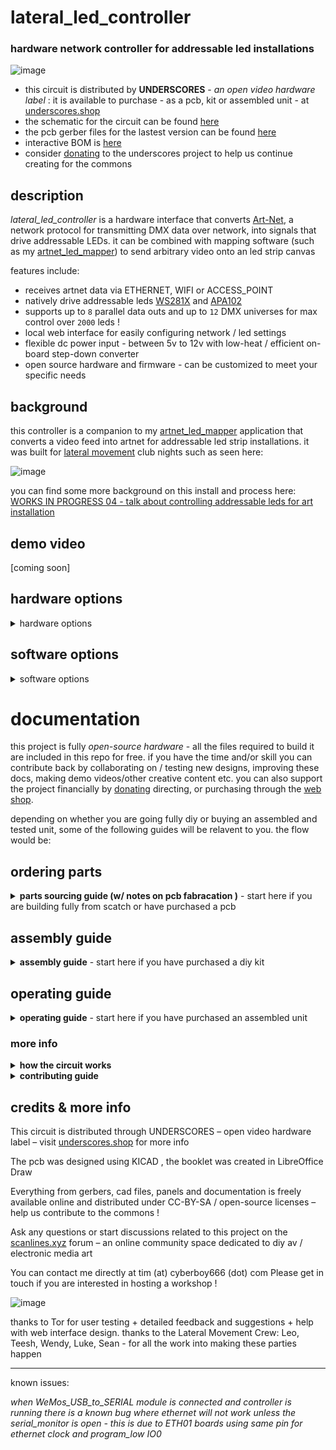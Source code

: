 # lateral_led_controller

### hardware network controller for addressable led installations 

![image](https://github.com/user-attachments/assets/b56ed530-bede-486a-a84b-ba3950885025)

- this circuit is distributed by __UNDERSCORES__ - _an open video hardware label_ : it is available to purchase - as a pcb, kit or assembled unit - at [underscores.shop](https://underscores.shop/lateral_led_controller/)
- the schematic for the circuit can be found [here](/hardware/schematic.pdf)
- the pcb gerber files for the lastest version can be found [here](/hardware/gerber_latest.zip)
- interactive BOM is [here](https://htmlpreview.github.io/?https://github.com/cyberboy666/lateral_led_controller/blob/main/hardware/bom/ibom.html)
- consider [donating](https://opencollective.com/underscores) to the underscores project to help us continue creating for the commons

## description

_lateral_led_controller_ is a hardware interface that converts [Art-Net](https://art-net.org.uk/), a network protocol for transmitting DMX data over network, into signals that drive addressable LEDs. it can be combined with mapping software (such as my [artnet_led_mapper](https://github.com/cyberboy666/artnet_led_mapper/)) to send arbitrary video onto an led strip canvas

features include:

- receives artnet data via ETHERNET, WIFI or ACCESS_POINT
- natively drive addressable leds [WS281X](https://www.aliexpress.com/item/4001322411818.html) and [APA102](https://www.aliexpress.com/item/32322326979.html)
- supports up to `8` parallel data outs and up to `12` DMX universes for max control over `2000` leds !
- local web interface for easily configuring network / led settings
- flexible dc power input - between 5v to 12v with low-heat / efficient on-board step-down converter
- open source hardware and firmware - can be customized to meet your specific needs

## background

this controller is a companion to my [artnet_led_mapper](https://github.com/cyberboy666/artnet_led_mapper/) application that converts a video feed into artnet for addressable led strip installations. it was built for [lateral movement](https://cyberboy666.com/lateralmovement/) club nights such as seen here:

![image](http://underscores.shop/wp-content/uploads/2024/06/leds.gif)


you can find some more background on this install and process here: [WORKS IN PROGRESS 04 - talk about controlling addressable leds for art installation](https://videos.scanlines.xyz/w/p/tUhDfYqJJPfjovscNMvFRL) 

## demo video

[coming soon]

## hardware options

<details><summary>hardware options</summary>

besides this controller there are some more bits of hardware you will need to realize an _addressable led installation_ - i will outline some suggestions here based on my experience but this will depend on your specific requirements - feel free to [email me](mailto:tim@cyberboy666.com) if you would like individual consulting on this.

### led strips

this controller is configured to support two types of addressable led strips (more can be added by firmware update):

### __WS281X__

ie [neopixels](https://www.adafruit.com/product/2541),  [WS2813 (5v) or WS2815 (12v)](https://www.aliexpress.com/item/4001322411818.html)

- these strips are cheapest - around 5usd for 60/m on aliexpress
- data to them is sent over a single wire (D) but is quite slow (around _800kbps_)
- this means that a maximum of around 240 of these leds can be addressed in series before the refresh rate drops below 30fps
- this controller is designed to be able to address up to 8 seperate WS281X led strips in parallel (outputs D0-D7 on board) for maximum 1920 number of leds in total


![image](https://github.com/user-attachments/assets/fd99ba35-70c5-444a-bb6a-b914387d39c2)

### __APA102__

ie [dotstar](https://www.adafruit.com/product/2574) ,  [SK9822](https://www.aliexpress.com/item/32322326979.html)

- these strips cost more - around 10usd for 60/m on aliexpress
- data to them is sent over two wires : ( __D__ata and __C__lock ) but is _very fast_ - (around _24Mbps_ )
- the controller is designed to address a single APA10 led strip by connecting D0 -> Data, D1 -> Clock
- at those speeds there is no need to have parrallel outputs can easily address 2000 leds in series (may need to look into power injection tho)
- they also claim to draw around 1/5 of the power as WS281X (i havnt tested this myself)

![image](https://github.com/user-attachments/assets/4de6dc08-b744-477d-b597-58106c115f09)

## power supply

we ended up using a switching power supply [like this](https://www.aliexpress.com/item/1005002843829663.html) 

- choose voltage based on your strip type (likely to be either 5v or 12v)
- and then power based on the requirement for total number of leds you are using
- you should power the _lateral_led_controller_ from the same supply thats powering the leds (its designed to safely take 5v - 12v input) or atleast ensure the GNDs are connected
- take note on the recommended power wire thickness based on how much current is passing through it (if you use 12v strips then less current is required and therefore thinner wires)

![image](https://github.com/user-attachments/assets/a14c4c9a-6c22-4981-a39e-36884a5f9992)

## light diffusers

for most installation settings it is prefered to use some kind of diffuser to help to evenly distribute light. there are many options and information about this topic online

## wiring and connectors

the data lines from _lateral_led_controller_ uses Pluggable Screw Terminals - standard wire (22awg etc) can connect these lines from controller to the strip

![image](https://github.com/user-attachments/assets/4b82d6b9-e639-4413-a254-619010723e6c)

theres also the option to use cat5/6 cables to carry multiple data lines from the _lateral_led_controller_ - these are quite cheap, come in long distances and have twisted pairs which should allow for longer runs

![image](https://github.com/user-attachments/assets/211844cf-94b4-4366-baef-74deefd615ba)


i like the idea of running power lines seperately (on [red+black paired wire](https://www.aliexpress.com/item/4000625095039.html) ) - and using [these kinds](https://www.aliexpress.com/item/1005004267277214.html) of barrel / screw connectors to easily plug in / unplug the installation

![image](https://github.com/user-attachments/assets/a575ffa4-9df2-4658-974c-fc0e0b74afea)

most led strips come with these [SM JST 4](https://www.aliexpress.com/item/1005002516911742.html?) connectors pre-soldered to both ends. one option if you dont want to resolder wires / new connectors onto each strip would be to just get some extra of these and create breakouts 

![image](https://github.com/user-attachments/assets/95455f20-8f90-485b-b1c4-b9bf2ced58d4)


</details>

## software options

<details><summary>software options</summary>

any software that can output artnet over a network can be used with _lateral_led_controller_. some programs i have tested it with include:

- my [artnet_led_mapper](https://github.com/cyberboy666/artnet_led_mapper) application
- [resolume](https://resolume.com/)
- [touch designer](https://derivative.ca/UserGuide/TouchDesigner)
- [QLC+](https://www.qlcplus.org/)

</details>

# documentation

this project is fully _open-source hardware_ - all the files required to build it are included in this repo for free. if you have the time and/or skill you can contribute back by collaborating on / testing new designs, improving these docs, making demo videos/other creative content etc. you can also support the project financially by [donating](https://opencollective.com/underscores) directing, or purchasing through the [web shop](https://underscores.shop).

depending on whether you are going fully diy or buying an assembled and tested unit, some of the following guides will be relavent to you. the flow would be:

## ordering parts

<details><summary><b>parts sourcing guide (w/ notes on pcb fabracation )</b> - start here if you are building fully from scatch or have purchased a pcb</summary>
  

i try to source all the parts i can from either:
- [tayda](https://www.taydaelectronics.com/) ; cheaper for common parts like resistors etc, also good for mechanical parts like switches and buttons
- [mouser](https://www.mouser.de/) ; has lots more options, speciality video ic's, can sometimes cost more (free shipping on orders over 50euros)
- other ; ocationally there will be parts which will need to be sourced elsewhere - usaully either aliexpress, ebay or amazon etc...

take a look at the [full_bom](/hardware/bom/full_bom.csv) for this project to see where i am sourcing each part from

## import into tayda

- go to the [tayda quick order](https://www.taydaelectronics.com/quick-order/) and in bottom corner choose _add from file_
- select the file [tayda_bom.csv](./hardware/bom/tayda_bom.csv) in the BOM folder (you will have to download it first or clone this repo)
- after importing select _add to cart_
- __NOTE:__ the minimum value for resistors is 10, so you may need to modify these values to add to cart (or if they are already modified here you will need to see the  full_bom for actual part QTY) 

- OPTIONAL: it is a good idea to add some dip-ic sockets and 2.54pin headers/sockets to your tayda order if you dont have them around already
  
## import into mouser

- go to [mouser bom tool](https://nz.mouser.com/Bom/) and click _upload spreadsheet_
- select the file [mouser_bom.csv](./hardware/bom/mouser_bom.csv) in this folder (you will have to download it first or clone this repo), then _upload my spreadsheet_ and _next_
- ensure that __Mouser Part Number__ is selected in the dropdown above the first row, then _next_, _process_
- if everything looks correct can now put _add to basket_

## ordering pcbs

you can support this project by buying individual pcbs from the [shop](https://underscores.shop). if you would rather have pcbs fabricated from gerbers directly the file you need is [here](/hardware/gerber_latest.zip)

- i get my pcbs fabricated from [jlcpcb](https://cart.jlcpcb.com/quote) - 5 is the minumum order per design
- upload the zip file with the `add gerber file` button
- the default settings are mostly fine - set the __PCB Qty__ and __PCB Color__ settings (you can check that the file looks correct with pcb veiwer)
- it may be best to combine orders with other pcbs you want to have fab'd since the shipping can cost more than the items - also orginising group buys is a good way to distribute the extra pcbs /costs 
  
i often use jlcpcb because they are reliable, cheap and give you an option of colours. remember though that the cheapest Chinese fab houses are not always the most ethical or environmently friendly - if you can afford it consider supporting local companies. 

  </details>
  
## assembly guide
  
<details><summary><b>assembly guide</b> - start here if you have purchased a diy kit</summary>

## interactive BOM for build guiding

follow this link to view the [interactive BOM](https://htmlpreview.github.io/?https://github.com/cyberboy666/lateral_led_controller/blob/main/hardware/bom/ibom.html)

## general solder advice

- remember to heat pad first (2-3seconds), then add solder, then continue to heat (1-2seconds)

- Checkout the web-comic [soldering is easy](https://mightyohm.com/files/soldercomic/FullSolderComic_EN.pdf) for more soldering advice

## order of assembly

- both the _WT32-ETH01_ controller and the _MP1584EN_5v_stepdown_ module can be soldered directly to the board using the castellated edges (if you would rather use pins/sockets this is fine also - just be aware you may need to use higher standoffs if also mounting a front panel) - these should be soldered before anything else

- next i would solder the resistors, capictors (take note of direction), diodes, transistors etc

- finally would finish with ic's and interface parts - sockets, buttons etc...

## flashing the firmware



</details>

## operating guide
  
<details><summary><b>operating guide</b> - start here if you have purchased an assembled unit</summary>

![image](https://github.com/user-attachments/assets/9b6dc6d6-f663-428f-ba4e-906b9d6d9f68)


## access settings interface for first time

- power on the circuit by plugging in a 5-12v dc supply into the POWER IN
- using a computer / phone connect to the ACCESS_POINT created by the controller: default name `leds` pw `ledsleds` - you should see the blue _network connected_ led come on when you have connected to this network
- in a browser go to `http://leds.local` (also try `http://192.168.4.1` if that doesnt work ) - you should now see the web interface!
- from here you can set up which connection mode to use, see your controllers ip and also set which led protocol & layout to use - make sure the led settings (led type, number of data lines and number of leds per line ) reflect your installation setup.
- for most installation settings it will be preferable to use wired ethernet connection to send data into this controller - make sure the IP/SUBMASK/GATEWAY settings reflect the ethernet settings being used on the computer this controller is connecting to. __auto assign ethernet connection__ worked from my linux machine but i could not get windows to assign an ip (act as dhcp) - maybe there is some setting or maybe it needs to be done manually from some operating systems such as windows.

## reset button

### soft reset

on the controller board next to the `NETWORK CONNECTED` led is a `CONTROLLER RESET` button - pushing this will reboot the controller -> you should see the _network connected_ light go off for a momement while it resets

### hard reset

if you hold down the `CONTROLLER RESET` button for 5 seconds then release it you should see the `NETWORK CONNECTED` led flashing -> then short pressing the `CONTROLLER RESET` again from this mode will perform a __hard reset__ this means that the _NETWORK TYPE_ is reset back to __ACCESS_POINT__ and all settings are restored to default (you will need to connect to `leds` with pw `ledsleds` again to set up your controller)

this can be helpful if you accidently put the controller into a state with network settings that you can not access the page any more.

(if you get to the flashing led state but do not want to do a hard reset just power down the controller while flashing and your settings will not be wiped)


</details>

### more info

<details><summary><b>how the circuit works</b></summary>
  
[coming soon]
                                                                                                                             
</details>

<details><summary><b>contributing guide</b></summary>
  
if you would like to contribute back to these projects in some way but dont know how the best thing (for now) would be to reach out to me directly ( tim@cyberboy666.com or @cyberboy666 on scanlines forum) - i will be happy to help
  
</details>


## credits & more info


This circuit is distributed through UNDERSCORES – open video hardware label – visit [underscores.shop](https://underscores.shop) for more info

The pcb was designed using KICAD , the booklet was created in LibreOffice Draw

Everything from gerbers, cad files, panels and documentation is freely available online and distributed under CC-BY-SA / open-source licenses – help us contribute to the commons !

Ask any questions or start discussions related to this project on the [scanlines.xyz](https://scanlines.xyz) forum – an online community space dedicated to diy av / electronic media art

You can contact me directly at tim (at) cyberboy666 (dot) com 
Please get in touch if you are interested in hosting a workshop !

![image](https://github.com/user-attachments/assets/9879806e-2057-46f2-97a5-5c3c61af2ddf)


thanks to Tor for user testing + detailed feedback and suggestions + help with web interface design. thanks to the Lateral Movement Crew: Leo, Teesh, Wendy, Luke, Sean - for all the work into making these parties happen


---

known issues:

_when WeMos_USB_to_SERIAL module is connected and controller is running there is a known bug where ethernet will not work unless the serial_monitor is open - this is due to ETH01 boards using same pin for ethernet clock and program_low IO0_


